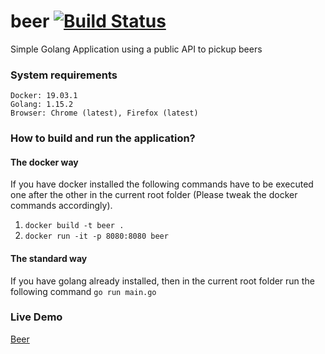 # beer [![Build Status](https://travis-ci.org/viktorcitaku/beer.svg?branch=master&label=test)](https://travis-ci.org/viktorcitaku/beer)
Simple Golang Application using a public API to pickup beers

### System requirements

```
Docker: 19.03.1
Golang: 1.15.2
Browser: Chrome (latest), Firefox (latest)
```

### How to build and run the application?
#### The docker way

If you have docker installed the following commands have to be executed one after the other in the current root folder (Please tweak the docker commands accordingly).

1. `docker build -t beer .`
2. `docker run -it -p 8080:8080 beer`

#### The standard way

If you have golang already installed, then in the current root folder run the following command `go run main.go`

### Live Demo

[Beer](https://obscure-spire-53165.herokuapp.com/)